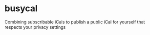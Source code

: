 # busycal
Combining subscribable iCals to publish a public iCal for yourself that respects your privacy settings
